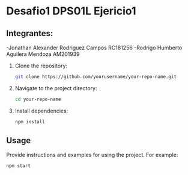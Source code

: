 # Desafio1 DPS01L Ejericio1


## Integrantes: 
-Jonathan Alexander Rodriguez Campos RC181256
-Rodrigo Humberto Aguilera Mendoza	AM201939

1. Clone the repository:
    ```sh
    git clone https://github.com/yourusername/your-repo-name.git
    ```
2. Navigate to the project directory:
    ```sh
    cd your-repo-name
    ```
3. Install dependencies:
    ```sh
    npm install
    ```

## Usage

Provide instructions and examples for using the project. For example:
```sh
npm start
